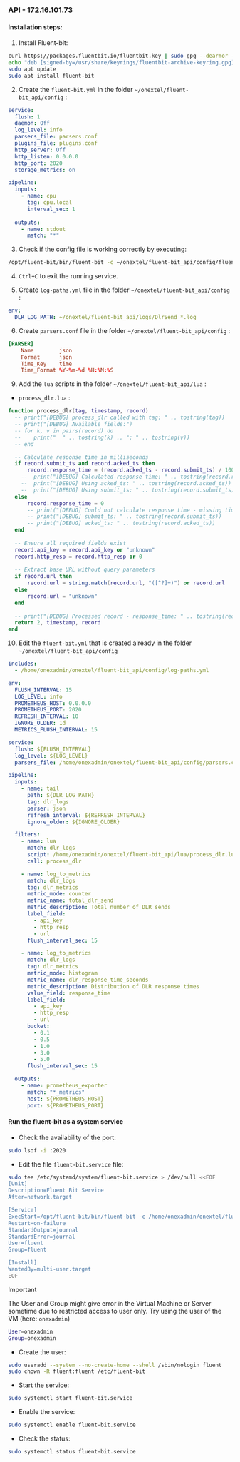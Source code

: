 ### API - **172.16.101.73** 

#### Installation steps:
1. Install Fluent-bit: 

```bash
curl https://packages.fluentbit.io/fluentbit.key | sudo gpg --dearmor -o /usr/share/keyrings/fluentbit-archive-keyring.gpg
echo "deb [signed-by=/usr/share/keyrings/fluentbit-archive-keyring.gpg] https://packages.fluentbit.io/debian/bookworm bookworm main" | sudo tee /etc/apt/sources.list.d/fluentbit.list
sudo apt update
sudo apt install fluent-bit
```

2. Create the `fluent-bit.yml` in the folder `~/onextel/fluent-bit_api/config` :

```yaml
service:
  flush: 1
  daemon: Off
  log_level: info
  parsers_file: parsers.conf
  plugins_file: plugins.conf
  http_server: Off
  http_listen: 0.0.0.0
  http_port: 2020
  storage_metrics: on

pipeline:
  inputs:
    - name: cpu
      tag: cpu.local
      interval_sec: 1
  
  outputs:
    - name: stdout
      match: "*"
```

3. Check if the config file is working correctly by executing: 

```bash
/opt/fluent-bit/bin/fluent-bit -c ~/onextel/fluent-bit_api/config/fluent-bit.yml
```

4. `Ctrl+C` to exit the running service.

5. Create `log-paths.yml` file in the folder `~/onextel/fluent-bit_api/config` :

```yaml
env:
  DLR_LOG_PATH: ~/onextel/fluent-bit_api/logs/DlrSend_*.log
```

6. Create `parsers.conf` file in the folder `~/onextel/fluent-bit_api/config` :

```conf
[PARSER]
    Name        json
    Format      json
    Time_Key    time
    Time_Format %Y-%m-%d %H:%M:%S
```

9. Add the `lua` scripts in the folder `~/onextel/fluent-bit_api/lua` :

- `process_dlr.lua` : 
```lua
function process_dlr(tag, timestamp, record)
  -- print("[DEBUG] process_dlr called with tag: " .. tostring(tag))
  -- print("[DEBUG] Available fields:")
  -- for k, v in pairs(record) do
  --    print("  " .. tostring(k) .. ": " .. tostring(v))
  -- end

  -- Calculate response time in milliseconds
  if record.submit_ts and record.acked_ts then
      record.response_time = (record.acked_ts - record.submit_ts) / 1000.0  -- Convert to seconds
    --  print("[DEBUG] Calculated response time: " .. tostring(record.response_time) .. " seconds")
    --  print("[DEBUG] Using acked_ts: " .. tostring(record.acked_ts))
    --  print("[DEBUG] Using submit_ts: " .. tostring(record.submit_ts))
  else
      record.response_time = 0
      -- print("[DEBUG] Could not calculate response time - missing timestamps")
      -- print("[DEBUG] submit_ts: " .. tostring(record.submit_ts))
      -- print("[DEBUG] acked_ts: " .. tostring(record.acked_ts))
  end
  
  -- Ensure all required fields exist
  record.api_key = record.api_key or "unknown"
  record.http_resp = record.http_resp or 0
  
  -- Extract base URL without query parameters
  if record.url then
      record.url = string.match(record.url, "([^?]+)") or record.url
  else
      record.url = "unknown"
  end
  
  -- print("[DEBUG] Processed record - response_time: " .. tostring(record.response_time))
  return 2, timestamp, record
end
```


10. Edit the `fluent-bit.yml` that is created already in the folder `~/onextel/fluent-bit_api/config`

```yaml
includes:
  - /home/onexadmin/onextel/fluent-bit_api/config/log-paths.yml

env:
  FLUSH_INTERVAL: 15
  LOG_LEVEL: info
  PROMETHEUS_HOST: 0.0.0.0
  PROMETHEUS_PORT: 2020
  REFRESH_INTERVAL: 10
  IGNORE_OLDER: 1d
  METRICS_FLUSH_INTERVAL: 15

service:
  flush: ${FLUSH_INTERVAL}
  log_level: ${LOG_LEVEL}
  parsers_file: /home/onexadmin/onextel/fluent-bit_api/config/parsers.conf

pipeline:
  inputs:
    - name: tail
      path: ${DLR_LOG_PATH}
      tag: dlr_logs
      parser: json
      refresh_interval: ${REFRESH_INTERVAL}
      ignore_older: ${IGNORE_OLDER}

  filters:
    - name: lua
      match: dlr_logs
      script: /home/onexadmin/onextel/fluent-bit_api/lua/process_dlr.lua
      call: process_dlr

    - name: log_to_metrics
      match: dlr_logs
      tag: dlr_metrics
      metric_mode: counter
      metric_name: total_dlr_send
      metric_description: Total number of DLR sends
      label_field:
        - api_key
        - http_resp
        - url
      flush_interval_sec: 15

    - name: log_to_metrics
      match: dlr_logs
      tag: dlr_metrics
      metric_mode: histogram
      metric_name: dlr_response_time_seconds
      metric_description: Distribution of DLR response times
      value_field: response_time
      label_field:
        - api_key
        - http_resp
        - url
      bucket:
        - 0.1
        - 0.5
        - 1.0
        - 3.0
        - 5.0
      flush_interval_sec: 15

  outputs:
    - name: prometheus_exporter
      match: "*_metrics"
      host: ${PROMETHEUS_HOST}
      port: ${PROMETHEUS_PORT}
```


#### Run the fluent-bit as a system service
- Check the availability of the port: 
```bash
sudo lsof -i :2020
```

- Edit the file `fluent-bit.service` file:
```bash
sudo tee /etc/systemd/system/fluent-bit.service > /dev/null <<EOF
[Unit]
Description=Fluent Bit Service
After=network.target

[Service]
ExecStart=/opt/fluent-bit/bin/fluent-bit -c /home/onexadmin/onextel/fluent-bit_api/config/fluent-bit.yml
Restart=on-failure
StandardOutput=journal
StandardError=journal
User=fluent
Group=fluent

[Install]
WantedBy=multi-user.target
EOF
```

>[!IMPORTANT]
>The User and Group might give error in the Virtual Machine or Server sometime due to restricted access to user only. 
>Try using the user of the VM (here: `onexadmin`) 
>```bash
> User=onexadmin
> Group=onexadmin
>```

- Create the user:
```bash
sudo useradd --system --no-create-home --shell /sbin/nologin fluent
sudo chown -R fluent:fluent /etc/fluent-bit
```

- Start the service:
```bash
sudo systemctl start fluent-bit.service
```

- Enable the service:
```bash
sudo systemctl enable fluent-bit.service
```

- Check the status: 
```bash
sudo systemctl status fluent-bit.service
```
